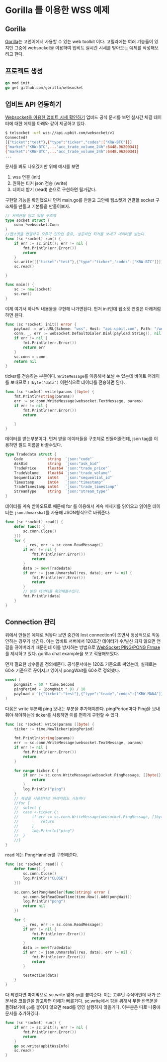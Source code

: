 # Gorilla 를 이용한 WSS 예제

## Gorilla
[Gorilla](https://www.gorillatoolkit.org/)는 고언어에서 사용할 수 있는 web toolkit 이다. 고릴라에는 여러 기능들이 있지만 그중에 websocket을 이용하여 업비트 실시간 시세를 받아오는 예제를 작성해보려고 한다.

## 프로젝트 생성
```go
go mod init
go get github.com/gorilla/websocket
```

## 업비트 API 연동하기
[Websocket을 이용한 업비트 시세 확인하기](https://docs.upbit.com/docs/upbit-quotation-websocket) 업비드 공식 문서를 보면 실시간 체결 데이터에 대한 에제를 아래와 같이 제공하고 있다.
```bash
$ telsocket -url wss://api.upbit.com/websocket/v1
Connected!
[{"ticket":"test"},{"type":"ticker","codes":["KRW-BTC"]}]
{"market":"KRW-BTC",..."acc_trade_volume_24h":6448.96200341}
{"market":"KRW-BTC",..."acc_trade_volume_24h":6448.96200341}
...
```
문서를 봐도 나오겠지만 위에 예시를 보면
1. wss 연결 (init)
2. 원하는 티커 json 전송 (write)
3. 데이터 받기 (read)
순으로 구현하면 될거같다.

구현할 기능을 확인했으니 먼저 main.go를 만들고 그안에 웹소켓과 연결할 socket 구조체를 만들고 기본틀을 만들어보자.
```go
// 커넥션을 담고 있을 구조체
type socket struct {
	conn *websocket.Conn
}
//웹소켓을 연결하고 오류가 있으면 종료, 성공하면 티커를 보내고 데이터를 받는다.
func (sc *socket) run() {
	if err := sc.init(); err != nil {
		fmt.Println(err.Error())
		return
	}
	sc.write([{"ticket":"test"},{"type":"ticker","codes":["KRW-BTC"]}])
	sc.read()

}

func main() {
	sc := new(socket)
	sc.run()
}
```

이제 여기서 하나씩 내용물을 구현해 나가면된다. 먼저 init인데 웹소켓 연결은 아래처럼 하면 된다.
```go
func (sc *socket) init() error {
	payload := url.URL{Scheme: "wss", Host: "api.upbit.com", Path: "/websocket/v1"}
	conn, _, err := websocket.DefaultDialer.Dial(payload.String(), nil)
	if err != nil {
		fmt.Println(err.Error())
		return err
	}
	sc.conn = conn
	return nil
}
```
ticker를 전송하는 부분이다. `WriteMessage`를 이용해서 보낼 수 있는데 바이트 어레이를 보내므로 `[]byte('data')` 이런식으로 데이터를 전송하면 된다.
```go
func (sc *socket) write(params []byte) {
	fmt.Println(string(params))
	err := sc.conn.WriteMessage(websocket.TextMessage, params)
	if err != nil {
		fmt.Println(err.Error())
		return

	}
}
```
데이터를 받는부분이다. 먼저 받을 데이터들을 구조체로 만들어줄건데, json tag를 이용하면 필드 이름을 바꿀수있다.
```go
type Tradedata struct {
	Code           string  `json:"code"`
	AskBid         string  `json:"ask_bid"`
	TradePrice     float64 `json:"trade_price"`
	TradeVolume    float64 `json:"trade_volume"`
	SequentialID   int64   `json:"sequential_id"`
	Timestamp      int64   `json:"timestamp"`
	TradeTimestamp int64   `json:"trade_timestamp"`
	StreamType     string  `json:"stream_type"`
}
```
데이터를 계속 받아오므로 때문에 for 를 이용해서 계속 메세지를 읽어오고 읽어온 데이터는 `json.Unmarshal`를 사용해 JSON형식으로 바꿔준다.
```go
func (sc *socket) read() {
	defer func() {
		sc.conn.Close()
	}()
	for {
		_, res, err := sc.conn.ReadMessage()
		if err != nil {
			fmt.Println(err.Error())
			return
		}
		data := new(Tradedata)
		if err := json.Unmarshal(res, data); err != nil {
			fmt.Println(err.Error())
			return
        }
        // 받은 데이터를 확인해볼수있다.
		fmt.Println(data)
	}
}
```
## Connection 관리
위에서 만들은 예제로 켜놓다 보면 중간에 lost connection이 뜨면서 정상적으로 작동 안하는 경우가 생긴다. 이는 업비트 서버에서 120초간 데이터가 수/발신 되지 않으면 연결을 끊어버리기 때문인데 이를 방지하는 방법으로 [WebSocket PING/PONG Frmae](https://tools.ietf.org/html/rfc6455#section-5.5.2)를 제시하고 있다. gorilla chat example을 보고 적용해보았다.  

먼저 필요한 상수들을 정의해준다. 공식문서에는 120초 기준으로 써있는데, 실제로는 60초 기준으로 끊어지고 있어서 pongWait를 60초로 정의했다.
```go
const (
	pongWait = 60 * time.Second
	pingPeriod = (pongWait * 9) / 10
	payload = `[{"ticket":"test"},{"type":"trade","codes":["KRW-MANA"]}]`
)
```
다음은 write 부분에 ping 보내는 부분을 추가해야한다. pingPeriod마다 Ping을 보내줘야 해야하는데 ticker를 사용하면 이를 편하게 구현할 수 있다.
```go
func (sc *socket) write(params []byte) {
    ticker := time.NewTicker(pingPeriod)
    
	fmt.Println(string(params))
	err := sc.conn.WriteMessage(websocket.TextMessage, params)
	if err != nil {
		fmt.Println(err.Error())
		return
    }
    
	for range ticker.C {
		if err := sc.conn.WriteMessage(websocket.PingMessage, []byte{}); err != nil {
			return
		}
		log.Println("ping")
    }
    // 채널을 사용한다면 아래처럼도 가능하다
	//for {
	//	select {
	//	case <-ticker.C:
	//		if err := sc.conn.WriteMessage(websocket.PingMessage, []byte{}); err != nil {
	//			return
	//		}
	//		log.Println("ping")
	//	}
	//}
}
```
read 에는 PongHandler를 구현해준다.
```go
func (sc *socket) read() {
	defer func() {
		sc.conn.Close()
		log.Println("CLOSE")
    }()
    
	sc.conn.SetPongHandler(func(string) error {
		sc.conn.SetReadDeadline(time.Now().Add(pongWait))
		log.Println("pong")
		return nil
    })
    
	for {
		_, res, err := sc.conn.ReadMessage()
		if err != nil {
			fmt.Println(err.Error())
			return
		}
		data := new(Tradedata)
		if err := json.Unmarshal(res, data); err != nil {
			fmt.Println(err.Error())
			return
		}

		testAction(data)
	}
}
```
다 되었다면 마지막으로 sc.write 앞에 `go`를 붙여준다. 이는 고루틴 수식어인데 내가 쓴 문서중 코틀린을 참고하면 이해가 빠를거다. sc.write에서 핑을 위해서 무한 반복문을 돌려놨기에 `go`를 붙이지 않으면 read를 영영 실행하지 않을거다. 이부분은 따로 나중에 문서를 추가하겠다.
```go
func (sc *socket) run() {
	if err := sc.init(); err != nil {
		fmt.Println(err.Error())
		return
	}
	go sc.write(upbitWssInfo)
	sc.read()
}
```
<!-- 
## 최종 소스코드
`main.go`
```go
package main

import (
	"encoding/json"
	"fmt"
	"log"
	"net/url"
	"time"

	"github.com/gorilla/websocket"
)

const (
	pongWait   = 60 * time.Second
	pingPeriod = (pongWait * 9) / 10
	payload    = `[{"ticket":"test"},{"type":"trade","codes":["KRW-MANA"]}]`
)

//Tradedata 거래 데이터 BID 매수 ASK 매도
type Tradedata struct {
	Code           string  `json:"code"`
	AskBid         string  `json:"ask_bid"`
	TradePrice     float64 `json:"trade_price"`
	TradeVolume    float64 `json:"trade_volume"`
	SequentialID   int64   `json:"sequential_id"`
	Timestamp      int64   `json:"timestamp"`
	TradeTimestamp int64   `json:"trade_timestamp"`
	StreamType     string  `json:"stream_type"`
}

type socket struct {
	conn *websocket.Conn
}

func (sc *socket) init() error {
	payload := url.URL{Scheme: "wss", Host: "api.upbit.com", Path: "/websocket/v1"}
	conn, _, err := websocket.DefaultDialer.Dial(payload.String(), nil)
	if err != nil {
		fmt.Println(err.Error())
		return err
	}
	sc.conn = conn
	return nil
}

func (sc *socket) write() {
	ticker := time.NewTicker(pingPeriod)
	log.Println(payload)
	err := sc.conn.WriteMessage(websocket.TextMessage, []byte(payload))
	if err != nil {
		fmt.Println(err.Error())
		return
	}
	for range ticker.C {
		if err := sc.conn.WriteMessage(websocket.PingMessage, []byte{}); err != nil {
			return
		}
		log.Println("ping")
	}
}

func (sc *socket) read() {
	defer func() {
		sc.conn.Close()
		log.Println("CLOSE")
	}()
	sc.conn.SetPongHandler(func(string) error {
		sc.conn.SetReadDeadline(time.Now().Add(pongWait))
		log.Println("pong")
		return nil
	})
	for {
		_, res, err := sc.conn.ReadMessage()
		if err != nil {
			fmt.Println(err.Error())
			return
		}
		data := new(Tradedata)
		if err := json.Unmarshal(res, data); err != nil {
			fmt.Println(err.Error())
			return
		}

		testAction(data)
	}
}
func (sc *socket) run() {
	if err := sc.init(); err != nil {
		fmt.Println(err.Error())
		return
	}
	go sc.write()
	sc.read()
}

func testAction(data *Tradedata) {
	fmt.Println(data)
}

func main() {
	sc := new(socket)
	sc.run()
}

``` -->